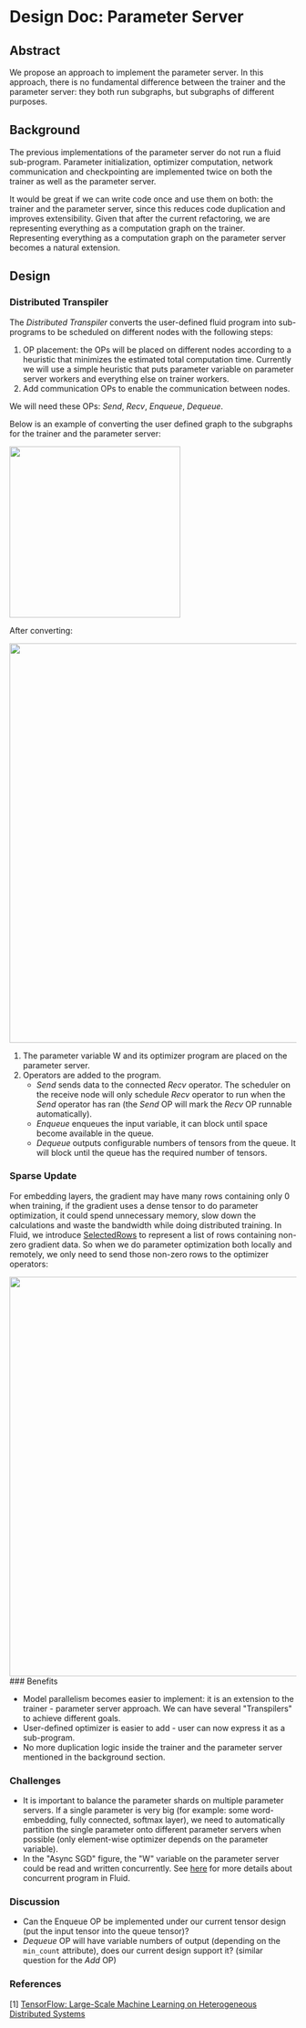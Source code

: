 # Design Doc: Parameter Server

## Abstract

We propose an approach to implement the parameter server. In this
approach, there is no fundamental difference between the trainer and
the parameter server: they both run subgraphs, but subgraphs of
different purposes.

## Background

The previous implementations of the parameter server do not run a
fluid sub-program. Parameter initialization, optimizer computation, network
communication and checkpointing are implemented twice on both the
trainer as well as the parameter server.

It would be great if we can write code once and use them on both: the
trainer and the parameter server, since this reduces code duplication and
improves extensibility. Given that after the current refactoring, we are
representing everything as a computation graph on the
trainer. Representing everything as a computation graph on the parameter
server becomes a natural extension.

## Design

### Distributed Transpiler

The *Distributed Transpiler* converts the user-defined fluid program
into sub-programs to be scheduled on different nodes with the following
steps:

1. OP placement: the OPs will be placed on different nodes according
   to a heuristic that minimizes the estimated total computation
   time. Currently we will use a simple heuristic that puts parameter
   variable on parameter server workers and everything else on trainer
   workers.
1. Add communication OPs to enable the communication between nodes.

We will need these OPs: *Send*, *Recv*, *Enqueue*, *Dequeue*.

Below is an example of converting the user defined graph to the
subgraphs for the trainer and the parameter server:

<img src="https://raw.githubusercontent.com/PaddlePaddle/FluidDoc/develop/doc/fluid/images/local-graph.png" width="300"/>

After converting:

<img src="https://raw.githubusercontent.com/PaddlePaddle/FluidDoc/develop/doc/fluid/images/dist-graph.png" width="700"/>

1. The parameter variable W and its optimizer program are placed on the parameter server.
1. Operators are added to the program.
   - *Send* sends data to the connected *Recv* operator.  The
     scheduler on the receive node will only schedule *Recv* operator
     to run when the *Send* operator has ran (the *Send* OP will mark
     the *Recv* OP runnable automatically).
   - *Enqueue* enqueues the input variable, it can block until space
     become available in the queue.
   - *Dequeue* outputs configurable numbers of tensors from the
     queue. It will block until the queue has the required number of
     tensors.

### Sparse Update

For embedding layers, the gradient may have many rows containing only 0 when training,
if the gradient uses a dense tensor to do parameter optimization,
it could spend unnecessary memory, slow down the calculations and waste
the bandwidth while doing distributed training.
In Fluid, we introduce [SelectedRows](https://github.com/PaddlePaddle/FluidDoc/blob/develop/doc/fluid/design/modules/selected_rows.md) to represent a list of rows containing
non-zero gradient data. So when we do parameter optimization both locally and remotely,
we only need to send those non-zero rows to the optimizer operators:

<img src="https://raw.githubusercontent.com/PaddlePaddle/FluidDoc/develop/doc/fluid/images/sparse_update.png" width="700" />
### Benefits

- Model parallelism becomes easier to implement: it is an extension to
  the trainer - parameter server approach. We can have several "Transpilers"
  to achieve different goals.
- User-defined optimizer is easier to add - user can now express it as
  a sub-program.
- No more duplication logic inside the trainer and the parameter
  server mentioned in the background section.

### Challenges

- It is important to balance the parameter shards on multiple
  parameter servers. If a single parameter is very big (for example: some
  word-embedding, fully connected, softmax layer), we need to
  automatically partition the single parameter onto different
  parameter servers when possible (only element-wise optimizer depends
  on the parameter variable).
- In the "Async SGD" figure, the "W" variable on the parameter server
  could be read and written concurrently. See
  [here](https://github.com/PaddlePaddle/Paddle/pull/6394) for more
  details about concurrent program in Fluid.

### Discussion

- Can the Enqueue OP be implemented under our current tensor design
  (put the input tensor into the queue tensor)?
- *Dequeue* OP will have variable numbers of output (depending on the
  `min_count` attribute), does our current design support it? (similar
  question for the *Add* OP)

### References

[1] [TensorFlow: Large-Scale Machine Learning on Heterogeneous Distributed Systems](https://static.googleusercontent.com/media/research.google.com/en//pubs/archive/45166.pdf)

